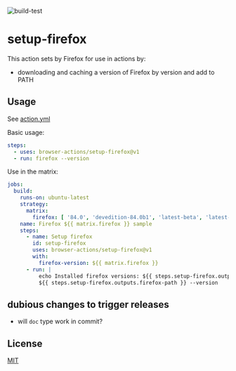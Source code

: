 ![build-test](https://github.com/browser-actions/setup-firefox/workflows/build-test/badge.svg)

# setup-firefox

This action sets by Firefox for use in actions by:

- downloading and caching a version of Firefox by version and add to PATH

## Usage

See [action.yml](action.yml)

Basic usage:

```yaml
steps:
  - uses: browser-actions/setup-firefox@v1
  - run: firefox --version
```

Use in the matrix:
```yaml
jobs:
  build:
    runs-on: ubuntu-latest
    strategy:
      matrix:
        firefox: [ '84.0', 'devedition-84.0b1', 'latest-beta', 'latest-devedition', 'latest-nightly', 'latest-esr', 'latest' ]
    name: Firefox ${{ matrix.firefox }} sample
    steps:
      - name: Setup firefox
        id: setup-firefox
        uses: browser-actions/setup-firefox@v1
        with:
          firefox-version: ${{ matrix.firefox }}
      - run: |
          echo Installed firefox versions: ${{ steps.setup-firefox.outputs.firefox-version }}
          ${{ steps.setup-firefox.outputs.firefox-path }} --version
```
## dubious changes to trigger releases
- will `doc` type work in commit?

## License

[MIT](LICENSE)

